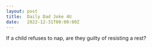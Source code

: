 ```yaml
---
layout: post
title:  Daily Dad Joke 4U
date:   2022-12-31T00:00:00Z
---
```

If a child refuses to nap, are they guilty of resisting a rest?

